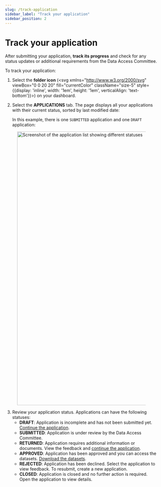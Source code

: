 ```yaml
---
slug: /track-application
sidebar_label: "Track your application"
sidebar_position: 2
---
```


# Track your application

After submitting your application, **track its progress** and check for any status updates or additional requirements from the Data Access Committee.

To track your application:

1. Select the **folder icon** (<svg xmlns="http://www.w3.org/2000/svg" viewBox="0 0 20 20" fill="currentColor" className="size-5" style={{display: 'inline', width: '1em', height: '1em', verticalAlign: 'text-bottom'}}><path d="M4.75 3A1.75 1.75 0 0 0 3 4.75v2.752l.104-.002h13.792c.035 0 .07 0 .104.002V6.75A1.75 1.75 0 0 0 15.25 5h-3.836a.25.25 0 0 1-.177-.073L9.823 3.513A1.75 1.75 0 0 0 8.586 3H4.75ZM3.104 9a1.75 1.75 0 0 0-1.673 2.265l1.385 4.5A1.75 1.75 0 0 0 4.488 17h11.023a1.75 1.75 0 0 0 1.673-1.235l1.386-4.5A1.75 1.75 0 0 0 16.896 9H3.104Z"/></svg>) on your dashboard.

2. Select the **APPLICATIONS** tab. The page displays all your applications with their current status, sorted by last modified date:

    In this example, there is one `SUBMITTED` application and one `DRAFT` application:
<figure>
    <img src="img/request-access/application-list.png" alt="Screenshot of the application list showing different statuses" width="900" />
    <figcaption></figcaption>
</figure>

3. Review your application status. Applications can have the following statuses:
   - **DRAFT**: Application is incomplete and has not been submitted yet. [Continue the application](continue-an-application).
   - **SUBMITTED**: Application is under review by the Data Access Committee. 
   - **RETURNED**: Application requires additional information or documents. View the feedback and [continue the application](continue-an-application).
   - **APPROVED**: Application has been approved and you can access the datasets. [Download the datasets](/download-datasets).
   - **REJECTED**: Application has been declined. Select the application to view feedback. To resubmit, create a new application.
   - **CLOSED**: Application is closed and no further action is required. Open the application to view details.
